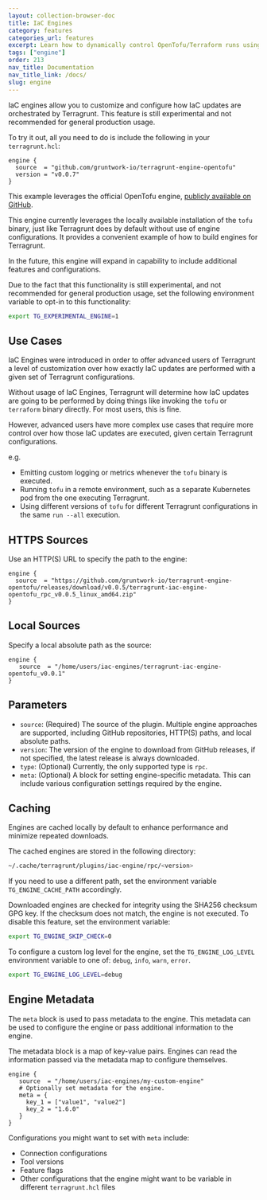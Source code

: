 ```yaml
---
layout: collection-browser-doc
title: IaC Engines
category: features
categories_url: features
excerpt: Learn how to dynamically control OpenTofu/Terraform runs using IaC engines.
tags: ["engine"]
order: 213
nav_title: Documentation
nav_title_link: /docs/
slug: engine
---
```


IaC engines allow you to customize and configure how IaC updates are orchestrated by Terragrunt. This feature is still experimental and not recommended for general production usage.

To try it out, all you need to do is include the following in your `terragrunt.hcl`:

```hcl
engine {
  source  = "github.com/gruntwork-io/terragrunt-engine-opentofu"
  version = "v0.0.7"
}
```

This example leverages the official OpenTofu engine, [publicly available on GitHub](https://github.com/gruntwork-io/terragrunt-engine-opentofu).

This engine currently leverages the locally available installation of the `tofu` binary, just like Terragrunt does by default without use of engine configurations. It provides a convenient example of how to build engines for Terragrunt.

In the future, this engine will expand in capability to include additional features and configurations.

Due to the fact that this functionality is still experimental, and not recommended for general production usage, set the following environment variable to opt-in to this functionality:

```sh
export TG_EXPERIMENTAL_ENGINE=1
```

## Use Cases

IaC Engines were introduced in order to offer advanced users of Terragrunt a level of customization over how exactly IaC updates are performed with a given set of Terragrunt configurations.

Without usage of IaC Engines, Terragrunt will determine how IaC updates are going to be performed by doing things like invoking the `tofu` or `terraform` binary directly. For most users, this is fine.

However, advanced users have more complex use cases that require more control over how those IaC updates are executed, given certain Terragrunt configurations.

e.g.

* Emitting custom logging or metrics whenever the `tofu` binary is executed.
* Running `tofu` in a remote environment, such as a separate Kubernetes pod from the one executing Terragrunt.
* Using different versions of `tofu` for different Terragrunt configurations in the same `run --all` execution.

## HTTPS Sources

Use an HTTP(S) URL to specify the path to the engine:

```hcl
engine {
  source  = "https://github.com/gruntwork-io/terragrunt-engine-opentofu/releases/download/v0.0.5/terragrunt-iac-engine-opentofu_rpc_v0.0.5_linux_amd64.zip"
}

```

## Local Sources

Specify a local absolute path as the source:

```hcl
engine {
   source  = "/home/users/iac-engines/terragrunt-iac-engine-opentofu_v0.0.1"
}
```

## Parameters

* `source`: (Required) The source of the plugin. Multiple engine approaches are supported, including GitHub repositories, HTTP(S) paths, and local absolute paths.
* `version`: The version of the engine to download from GitHub releases, if not specified, the latest release is always downloaded.
* `type`: (Optional) Currently, the only supported type is `rpc`.
* `meta`: (Optional) A block for setting engine-specific metadata. This can include various configuration settings required by the engine.

## Caching

Engines are cached locally by default to enhance performance and minimize repeated downloads.

The cached engines are stored in the following directory:

```sh
~/.cache/terragrunt/plugins/iac-engine/rpc/<version>
```

If you need to use a different path, set the environment variable `TG_ENGINE_CACHE_PATH` accordingly.

Downloaded engines are checked for integrity using the SHA256 checksum GPG key.
If the checksum does not match, the engine is not executed.
To disable this feature, set the environment variable:

```sh
export TG_ENGINE_SKIP_CHECK=0
```

To configure a custom log level for the engine, set the `TG_ENGINE_LOG_LEVEL` environment variable to one of: `debug`, `info`, `warn`, `error`.

```sh
export TG_ENGINE_LOG_LEVEL=debug
```

## Engine Metadata

The `meta` block is used to pass metadata to the engine. This metadata can be used to configure the engine or pass additional information to the engine.

The metadata block is a map of key-value pairs. Engines can read the information passed via the metadata map to configure themselves.

```hcl
engine {
   source  = "/home/users/iac-engines/my-custom-engine"
   # Optionally set metadata for the engine.
   meta = {
     key_1 = ["value1", "value2"]
     key_2 = "1.6.0"
   }
}
```

Configurations you might want to set with `meta` include:

* Connection configurations
* Tool versions
* Feature flags
* Other configurations that the engine might want to be variable in different `terragrunt.hcl` files

